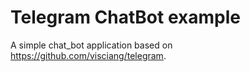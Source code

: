 # Telegram ChatBot example

A simple chat_bot application based on https://github.com/visciang/telegram.
